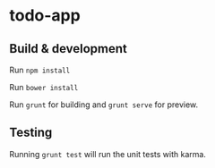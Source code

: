 # todo-app

## Build & development

Run `npm install`

Run `bower install`

Run `grunt` for building and `grunt serve` for preview.

## Testing

Running `grunt test` will run the unit tests with karma.
